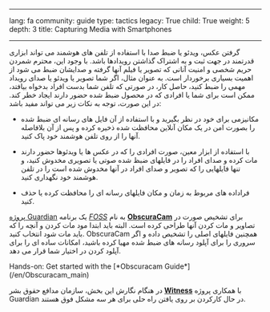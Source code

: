 

---

lang: fa
community: guide
type: tactics
legacy: True
child: True
weight: 5
depth: 3
title: Capturing Media with Smartphones

---

گرفتن عکس، ویدئو یا ضبط صدا با استفاده از تلفن های هوشمند می تواند ابزاری قدرتمند در جهت ثبت و به اشتراک گذاشتن رویدادها باشد.  با وجود این، محترم شمردن حریم شخصی و امنیت آنانی که تصویر یا فیلم آنها گرفته و صدایشان ضبط می شود از اهمیت بسیاری برخوردار است.  به عنوان مثال، اگر شما تصویر یا ویدئو یا صدای رویداد مهمی را ضبط کنید، حاصل کار، در صورتی که تلفن شما بدست افراد بدخواه بیافتد، ممکن است برای شما یا افرادی که در محصول ضبط شده حضور دارند ایجاد خطر کند.  در این صورت، توجه به نکات زیر می تواند مفید باشد:

-  مکانیزمی برای خود در نظر بگیرید و با استفاده از آن فایل های رسانه ای ضبط شده را بصورت امن در یک مکان آنلاین محافظت شده ذخیره کرده و پس از آن بلافاصله آنها را از روی تلفن هوشمند خود پاک کنید.  

- با استفاده از ابزار معین، صورت افرادی را که در عکس ها یا ویدئوها حضور دارند مات کرده و صدای افراد را در فایلهای ضبظ شده صوتی یا تصویری مخدوش کنید، و تنها فایلهایی را که تصویر و صدای افراد در آنها مخدوش شده است را در تلفن هوشمند خود نگهداری کنید.  

-  فراداده های مربوط به زمان و مکان فایلهای رسانه ای را محافظت کرده یا حذف کنید.

[ پروژه Guardian](https://guardianproject.info) یک برنامه [*FOSS*](glossary#FOSS) به نام [**ObscuraCam**](https://guardianproject.info/apps/obscuracam/) برای تشخیص صورت در تصاویر و مات کردن آنها طراحی کرده است.  البته باید ابتدا مود مات کردن و آنچه را که باید مات شود انتخاب کنید.   ObscuraCam همچنین فایلهای اصلی را تشخیص داده و اگر سروری را برای آپلود رسانه های ضبط شده مهیا کرده باشید، امکانات ساده ای را برای آپلود کردن در اختیار شما قرار می دهد.

<div class=getstarted markdown=1>
Hands-on: Get started with the [*Obscuracam Guide*](/en/Obscuracam_main)
</div>

در هنگام نگارش این بخش، سازمان مدافع حقوق بشر [**Witness**](https://www.witness.org) با همکاری پروژه Guardian در حال کارکردن بر روی یافتن راه حلی برای هر سه مشکل فوق هستند.

